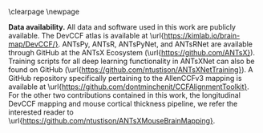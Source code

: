 
\clearpage
\newpage

<!--
__Ethical compliance.__ We complied with all relevant ethical regulations. 

__Reporting Summary.__ Further information on research design is available in
the Nature Research Reporting Summary linked to this article.

__Software availability.__ 
-->

__Data availability.__ All data and software used in this work are publicly
available.  The DevCCF atlas is available at
\url{https://kimlab.io/brain-map/DevCCF/}. ANTsPy, ANTsR, ANTsPyNet, and
ANTsRNet are available through GitHub at the ANTsX Ecosystem
(\url{https://github.com/ANTsX}).  Training scripts for all deep learning
functionality in ANTsXNet can also be found on GitHub 
(\url{https://github.com/ntustison/ANTsXNetTraining}).
A GitHub repository specifically pertaining to the AllenCCFv3 mapping 
is available at \url{https://github.com/dontminchenit/CCFAlignmentToolkit}.
For the other two contributions contained in this work, the longitudinal DevCCF 
mapping and mouse cortical thickness pipeline, we refer the interested reader
to \url{https://github.com/ntustison/ANTsXMouseBrainMapping}. 

